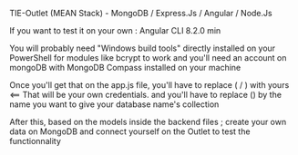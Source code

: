 TIE-Outlet (MEAN Stack) - MongoDB / Express.Js / Angular / Node.Js

If you want to test it on your own : Angular CLI 8.2.0 min

You will probably need "Windows build tools" directly installed on your PowerShell for modules like bcrypt to work
and you'll need an account on mongoDB with MongoDB Compass installed on your machine

Once you'll get that on the app.js file, you'll have to replace (<username> / <password>) with yours <== That will be your own credentials.
and you'll have to replace (<database>) by the name you want to give your database name's collection  
                                                                                                           
After this, based on the models inside the backend files ; create your own data on MongoDB and connect yourself on the Outlet to test the functionnality                                                                                           
